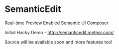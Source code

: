 # SemanticEdit
Real-time Preview Enabled Semantic UI Composer

Initial Hacky Demo - http://semanticedit.meteor.com/

Source will be available soon and more features too!
